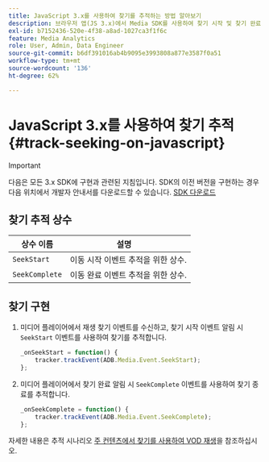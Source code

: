```yaml
---
title: JavaScript 3.x를 사용하여 찾기를 추적하는 방법 알아보기
description: 브라우저 앱(JS 3.x)에서 Media SDK를 사용하여 찾기 시작 및 찾기 완료 이벤트를 추적하는 방법을 알아봅니다.
exl-id: b7152436-520e-4f38-a8ad-1027ca3f1f6c
feature: Media Analytics
role: User, Admin, Data Engineer
source-git-commit: b6df391016ab4b9095e3993808a877e3587f0a51
workflow-type: tm+mt
source-wordcount: '136'
ht-degree: 62%

---
```


# JavaScript 3.x를 사용하여 찾기 추적{#track-seeking-on-javascript}

>[!IMPORTANT]
>
>다음은 모든 3.x SDK에 구현과 관련된 지침입니다. SDK의 이전 버전을 구현하는 경우 다음 위치에서 개발자 안내서를 다운로드할 수 있습니다. [SDK 다운로드](/help/sdk-implement/download-sdks.md)

## 찾기 추적 상수

| 상수 이름 | 설명     |
|---|---|
| `SeekStart` | 이동 시작 이벤트 추적을 위한 상수. |
| `SeekComplete` | 이동 완료 이벤트 추적을 위한 상수. |

## 찾기 구현

1. 미디어 플레이어에서 재생 찾기 이벤트를 수신하고, 찾기 시작 이벤트 알림 시 `SeekStart` 이벤트를 사용하여 찾기를 추적합니다.

   ```js
   _onSeekStart = function() {
       tracker.trackEvent(ADB.Media.Event.SeekStart);
   };
   ```

1. 미디어 플레이어에서 찾기 완료 알림 시 `SeekComplete` 이벤트를 사용하여 찾기 종료를 추적합니다.

   ```js
   _onSeekComplete = function() {
       tracker.trackEvent(ADB.Media.Event.SeekComplete);
   };
   ```

자세한 내용은 추적 시나리오 [주 컨텐츠에서 찾기를 사용하여 VOD 재생](/help/sdk-implement/tracking-scenarios/vod-seeking.md)을 참조하십시오.
